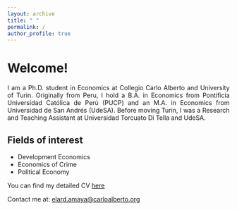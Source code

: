 ```yaml
---
layout: archive
title: " "
permalink: /
author_profile: true
---
```


# Welcome!

<div style="text-align: justify"> I am a Ph.D. student in Economics at Collegio Carlo Alberto and University of Turin. Originally from Peru, I hold a B.A. in Economics from Pontificia Universidad Católica de Perú (PUCP) and an M.A. in Economics from Universidad de San Andrés (UdeSA). Before moving Turin, I was a Research and Teaching Assistant at Universidad Torcuato Di Tella and UdeSA. </div>

## Fields of interest 

* Development Economics
* Economics of Crime
* Political Economy


You can find my detailed CV [here](https://www.dropbox.com/s/5gxs6n53u4sdvv5/cv_eamaya.pdf?dl=0)

Contact me at:
[elard.amaya@carloalberto.org](mailto:elard.amaya@gmail.com?subject=[GitHub]%20Source%20Han%20Sans)
